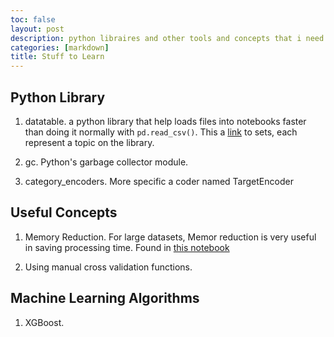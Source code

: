 ```yaml
---
toc: false
layout: post
description: python libraires and other tools and concepts that i need to learn
categories: [markdown]
title: Stuff to Learn
---
```


## Python Library

1. datatable. a python library that help loads files into notebooks faster than doing it normally with `pd.read_csv()`. This a [link](https://github.com/vopani/datatableton) to sets, each represent a topic on the library.

1. gc. Python's garbage collector module.

1. category_encoders. More specific a coder named TargetEncoder

## Useful Concepts

1. Memory Reduction. For large datasets, Memor reduction is very useful in saving processing time. Found in [this notebook](https://www.kaggle.com/mohammadkashifunique/single-xgboost-model-featureengineering/notebook)

1. Using manual cross validation functions.


## Machine Learning Algorithms

1. XGBoost.
